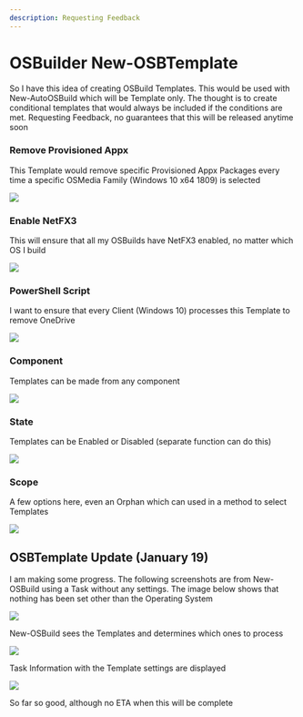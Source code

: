 ```yaml
---
description: Requesting Feedback
---
```


# OSBuilder New-OSBTemplate

So I have this idea of creating OSBuild Templates.  This would be used with New-AutoOSBuild which will be Template only.  The thought is to create conditional templates that would always be included if the conditions are met.  Requesting Feedback, no guarantees that this will be released anytime soon

### Remove Provisioned Appx

This Template would remove specific Provisioned Appx Packages every time a specific OSMedia Family \(Windows 10 x64 1809\) is selected

![](../../.gitbook/assets/image%20%28171%29.png)

### Enable NetFX3

This will ensure that all my OSBuilds have NetFX3 enabled, no matter which OS I build

![](../../.gitbook/assets/image%20%28183%29.png)

### PowerShell Script

I want to ensure that every Client \(Windows 10\) processes this Template to remove OneDrive

![](../../.gitbook/assets/image%20%28169%29.png)

### Component

Templates can be made from any component

![](../../.gitbook/assets/image%20%28194%29.png)

### State

Templates can be Enabled or Disabled \(separate function can do this\)

![](../../.gitbook/assets/image%20%2878%29.png)

### Scope

A few options here, even an Orphan which can used in a method to select Templates

![](../../.gitbook/assets/image%20%2811%29.png)

## OSBTemplate Update \(January 19\)

I am making some progress.  The following screenshots are from New-OSBuild using a Task without any settings.  The image below shows that nothing has been set other than the Operating System

![](../../.gitbook/assets/2019-01-19_19-48-56.png)

New-OSBuild sees the Templates and determines which ones to process

![](../../.gitbook/assets/2019-01-19_19-50-12.png)

Task Information with the Template settings are displayed

![](../../.gitbook/assets/2019-01-19_19-51-11%20%281%29.png)

So far so good, although no ETA when this will be complete

